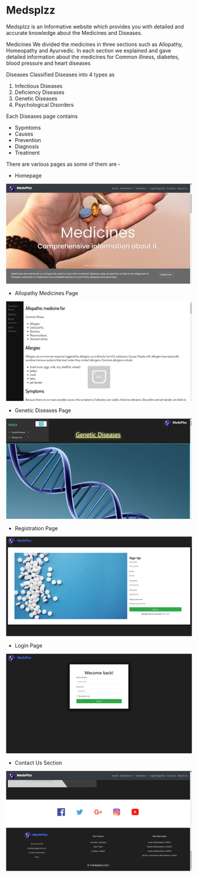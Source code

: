 # Medsplzz
Medsplzz is an Informative website which provides you with detailed and accurate knowledge about the Medicines and Diseases.

Medicines
We divided the medicines in three sections such as Allopathy, Homeopathy
and Ayurvedic.
In each section we explained and gave detailed information about the
medicines for Common illness, diabetes, blood pressure and heart diseases

Diseases
Classified Diseases into 4 types as
1) Infectious Diseases
2) Deficiency Diseases
3) Genetic Diseases
4) Psychological Disorders

Each Diseases page contains
- Sypmtoms
- Causes
- Prevention
- Diagnosis
- Treatment

There are various pages as some of them are - 

- Homepage


![This is an image](/screenshots/homepage.png)

- Allopathy Medicines Page


![This is an image](/screenshots/allopathy.png)


- Genetic Diseases Page


![This is an image](/screenshots/genetic-diseases.png)


- Registration Page


![This is an image](/screenshots/registration.png)



- Login Page 


![This is an image](/screenshots/login.png)



- Contact Us Section 


![This is an image](/screenshots/contact.png)





